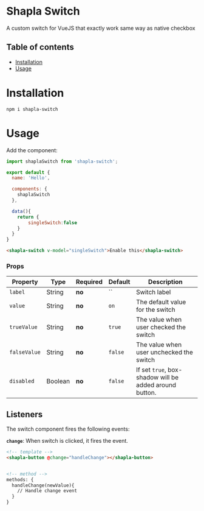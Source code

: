 # Shapla Switch
A custom switch for VueJS that exactly work same way as native checkbox

## Table of contents

- [Installation](#installation)
- [Usage](#usage)

# Installation

```
npm i shapla-switch
```

# Usage
Add the component:

```js
import shaplaSwitch from 'shapla-switch';

export default {
  name: 'Hello',

  components: {
    shaplaSwitch
  },

  data(){
    return {
  	    singleSwitch:false
  	}
  }
}

```

```html
<shapla-switch v-model="singleSwitch">Enable this</shapla-switch>
```

### Props
| Property      | Type      | Required  | Default   | Description
|---------------|-----------|-----------|-----------|-----------------------------------------------------------
| `label`       | String    | **no**    | ``        | Switch label
| `value`       | String    | **no**    | `on`      | The default value for the switch
| `trueValue`   | String    | **no**    | `true`    | The value when user checked the switch
| `falseValue`  | String    | **no**    | `false`   | The value when user unchecked the switch
| `disabled`    | Boolean   | **no**    | `false`   | If set `true`, box-shadow will be added around button.

## Listeners
The switch component fires the following events:

**`change`**: When switch is clicked, it fires the event.

```html
<!-- template -->
<shapla-button @change="handleChange"></shapla-button>


<!-- method -->
methods: {
  handleChange(newValue){
    // Handle change event
  }
}
```
